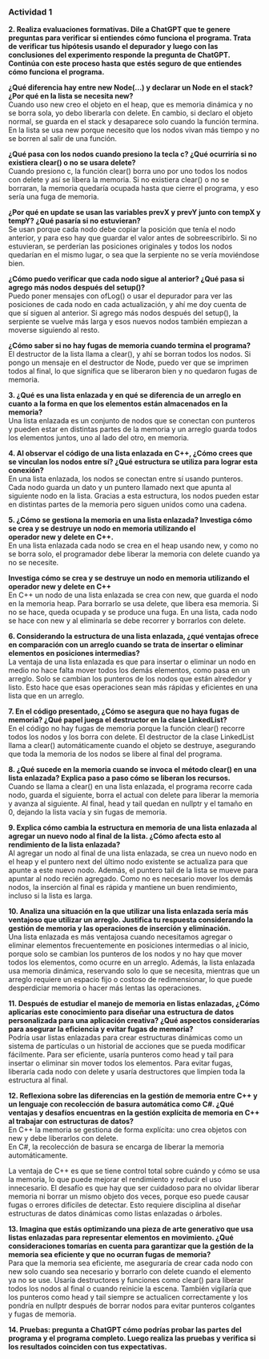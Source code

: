 ### Actividad 1  
**2. Realiza evaluaciones formativas. Dile a ChatGPT que te genere preguntas para verificar si entiendes cómo funciona el programa. Trata de verificar tus hipótesis usando el depurador y luego con las conclusiones del experimento responde la pregunta de ChatGPT. Continúa con este proceso hasta que estés seguro de que entiendes cómo funciona el programa.**

**¿Qué diferencia hay entre new Node(...) y declarar un Node en el stack? ¿Por qué en la lista se necesita new?**  
Cuando uso new creo el objeto en el heap, que es memoria dinámica y no se borra sola, yo debo liberarla con delete. En cambio, si declaro el objeto normal, se guarda en el stack y desaparece solo cuando la función termina. En la lista se usa new porque necesito que los nodos vivan más tiempo y no se borren al salir de una función.

**¿Qué pasa con los nodos cuando presiono la tecla c? ¿Qué ocurriría si no existiera clear() o no se usara delete?**  
Cuando presiono c, la función clear() borra uno por uno todos los nodos con delete y así se libera la memoria. Si no existiera clear() o no se borraran, la memoria quedaría ocupada hasta que cierre el programa, y eso sería una fuga de memoria.

**¿Por qué en update se usan las variables prevX y prevY junto con tempX y tempY? ¿Qué pasaría si no estuvieran?**  
Se usan porque cada nodo debe copiar la posición que tenía el nodo anterior, y para eso hay que guardar el valor antes de sobreescribirlo. Si no estuvieran, se perderían las posiciones originales y todos los nodos quedarían en el mismo lugar, o sea que la serpiente no se vería moviéndose bien.

**¿Cómo puedo verificar que cada nodo sigue al anterior? ¿Qué pasa si agrego más nodos después del setup()?**  
Puedo poner mensajes con ofLog() o usar el depurador para ver las posiciones de cada nodo en cada actualización, y ahí me doy cuenta de que sí siguen al anterior. Si agrego más nodos después del setup(), la serpiente se vuelve más larga y esos nuevos nodos también empiezan a moverse siguiendo al resto.

**¿Cómo saber si no hay fugas de memoria cuando termina el programa?**  
El destructor de la lista llama a clear(), y ahí se borran todos los nodos. Si pongo un mensaje en el destructor de Node, puedo ver que se imprimen todos al final, lo que significa que se liberaron bien y no quedaron fugas de memoria.

**3. ¿Qué es una lista enlazada y en qué se diferencia de un arreglo en cuanto a la forma en que los elementos están almacenados en la memoria?**  
Una lista enlazada es un conjunto de nodos que se conectan con punteros y pueden estar en distintas partes de la memoria y un arreglo guarda todos los elementos juntos, uno al lado del otro, en memoria.

**4. Al observar el código de una lista enlazada en C++, ¿Cómo crees que se vinculan los nodos entre sí? ¿Qué estructura se utiliza para lograr esta conexión?**  
En una lista enlazada, los nodos se conectan entre sí usando punteros. Cada nodo guarda un dato y un puntero llamado next que apunta al siguiente nodo en la lista. Gracias a esta estructura, los nodos pueden estar en distintas partes de la memoria pero siguen unidos como una cadena.

**5. ¿Cómo se gestiona la memoria en una lista enlazada? Investiga cómo se crea y se destruye un nodo en memoria utilizando el operador new y delete en C++.**  
En una lista enlazada cada nodo se crea en el heap usando new, y como no se borra solo, el programador debe liberar la memoria con delete cuando ya no se necesite.  

**Investiga cómo se crea y se destruye un nodo en memoria utilizando el operador new y delete en C++**  
En C++ un nodo de una lista enlazada se crea con new, que guarda el nodo en la memoria heap. Para borrarlo se usa delete, que libera esa memoria. Si no se hace, queda ocupada y se produce una fuga. En una lista, cada nodo se hace con new y al eliminarla se debe recorrer y borrarlos con delete.

**6. Considerando la estructura de una lista enlazada, ¿qué ventajas ofrece en comparación con un arreglo cuando se trata de insertar o eliminar elementos en posiciones intermedias?**  
La ventaja de una lista enlazada es que para insertar o eliminar un nodo en medio no hace falta mover todos los demás elementos, como pasa en un arreglo. Solo se cambian los punteros de los nodos que están alrededor y listo. Esto hace que esas operaciones sean más rápidas y eficientes en una lista que en un arreglo.

**7. En el código presentado, ¿Cómo se asegura que no haya fugas de memoria? ¿Qué papel juega el destructor en la clase LinkedList?**   
En el código no hay fugas de memoria porque la función clear() recorre todos los nodos y los borra con delete. El destructor de la clase LinkedList llama a clear() automáticamente cuando el objeto se destruye, asegurando que toda la memoria de los nodos se libere al final del programa.

**8. ¿Qué sucede en la memoria cuando se invoca el método clear() en una lista enlazada? Explica paso a paso cómo se liberan los recursos.**  
Cuando se llama a clear() en una lista enlazada, el programa recorre cada nodo, guarda el siguiente, borra el actual con delete para liberar la memoria y avanza al siguiente. Al final, head y tail quedan en nullptr y el tamaño en 0, dejando la lista vacía y sin fugas de memoria.

**9. Explica cómo cambia la estructura en memoria de una lista enlazada al agregar un nuevo nodo al final de la lista. ¿Cómo afecta esto al rendimiento de la lista enlazada?**  
Al agregar un nodo al final de una lista enlazada, se crea un nuevo nodo en el heap y el puntero next del último nodo existente se actualiza para que apunte a este nuevo nodo. Además, el puntero tail de la lista se mueve para apuntar al nodo recién agregado. Como no es necesario mover los demás nodos, la inserción al final es rápida y mantiene un buen rendimiento, incluso si la lista es larga.

**10. Analiza una situación en la que utilizar una lista enlazada sería más ventajoso que utilizar un arreglo. Justifica tu respuesta considerando la gestión de memoria y las operaciones de inserción y eliminación.**  
Una lista enlazada es más ventajosa cuando necesitamos agregar o eliminar elementos frecuentemente en posiciones intermedias o al inicio, porque solo se cambian los punteros de los nodos y no hay que mover todos los elementos, como ocurre en un arreglo. Además, la lista enlazada usa memoria dinámica, reservando solo lo que se necesita, mientras que un arreglo requiere un espacio fijo o costoso de redimensionar, lo que puede desperdiciar memoria o hacer más lentas las operaciones.

**11. Después de estudiar el manejo de memoria en listas enlazadas, ¿Cómo aplicarías este conocimiento para diseñar una estructura de datos personalizada para una aplicación creativa? ¿Qué aspectos considerarías para asegurar la eficiencia y evitar fugas de memoria?**  
Podría usar listas enlazadas para crear estructuras dinámicas como un sistema de partículas o un historial de acciones que se pueda modificar fácilmente. Para ser eficiente, usaría punteros como head y tail para insertar o eliminar sin mover todos los elementos. Para evitar fugas, liberaría cada nodo con delete y usaría destructores que limpien toda la estructura al final.

**12. Reflexiona sobre las diferencias en la gestión de memoria entre C++ y un lenguaje con recolección de basura automática como C#. ¿Qué ventajas y desafíos encuentras en la gestión explícita de memoria en C++ al trabajar con estructuras de datos?**  
En C++ la memoria se gestiona de forma explícita: uno crea objetos con new y debe liberarlos con delete.  
En C#, la recolección de basura se encarga de liberar la memoria automáticamente.  

La ventaja de C++ es que se tiene control total sobre cuándo y cómo se usa la memoria, lo que puede mejorar el rendimiento y reducir el uso innecesario. El desafío es que hay que ser cuidadoso para no olvidar liberar memoria ni borrar un mismo objeto dos veces, porque eso puede causar fugas o errores difíciles de detectar. Esto requiere disciplina al diseñar estructuras de datos dinámicas como listas enlazadas o árboles.

**13. Imagina que estás optimizando una pieza de arte generativo que usa listas enlazadas para representar elementos en movimiento. ¿Qué consideraciones tomarías en cuenta para garantizar que la gestión de la memoria sea eficiente y que no ocurran fugas de memoria?**  
Para que la memoria sea eficiente, me aseguraría de crear cada nodo con new solo cuando sea necesario y borrarlo con delete cuando el elemento ya no se use. Usaría destructores y funciones como clear() para liberar todos los nodos al final o cuando reinicie la escena. También vigilaría que los punteros como head y tail siempre se actualicen correctamente y los pondría en nullptr después de borrar nodos para evitar punteros colgantes y fugas de memoria.

**14. Pruebas: pregunta a ChatGPT cómo podrías probar las partes del programa y el programa completo. Luego realiza las pruebas y verifica si los resultados coinciden con tus expectativas.**  


